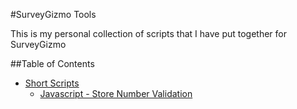 #SurveyGizmo Tools

This is my personal collection of scripts that I have put together for SurveyGizmo

##Table of Contents
- [Short Scripts](/short-scripts/)
  - [Javascript - Store Number Validation](/short-scripts/store-number-validation.md)
  
  
